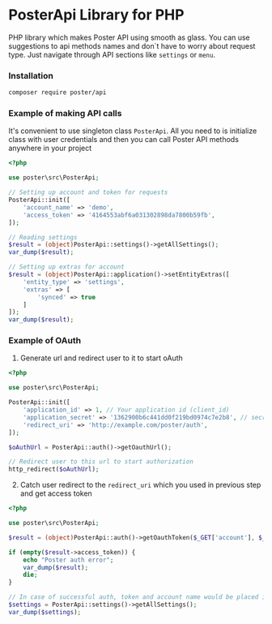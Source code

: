 # PosterApi Library for PHP

PHP library which makes Poster API using smooth as glass. 
You can use suggestions to api methods names and don\`t have to worry about request type.
Just navigate through API sections like `settings` or `menu`.


### Installation 

```bash
composer require poster/api
```


### Example of making API calls 

It's convenient to use singleton class `PosterApi`. 
All you need to is initialize class with user credentials and then you can call Poster API methods anywhere in your project   


```php
<?php

use poster\src\PosterApi;

// Setting up account and token for requests 
PosterApi::init([
    'account_name' => 'demo',
    'access_token' => '4164553abf6a031302898da7800b59fb',
]);

// Reading settings
$result = (object)PosterApi::settings()->getAllSettings(); 
var_dump($result);

// Setting up extras for account 
$result = (object)PosterApi::application()->setEntityExtras([
    'entity_type' => 'settings',
    'extras' => [
        'synced' => true
    ]
]);
var_dump($result);

```


### Example of OAuth


1. Generate url and redirect user to it to start oAuth 

```php
<?php

use poster\src\PosterApi;

PosterApi::init([
    'application_id' => 1, // Your application id (client_id) 
    'application_secret' => '1362900b6c441dd0f219bd0974c7e2b8', // secret
    'redirect_uri' => 'http://example.com/poster/auth',
]);

$oAuthUrl = PosterApi::auth()->getOauthUrl();

// Redirect user to this url to start authorization
http_redirect($oAuthUrl);
```


2. Catch user redirect to the `redirect_uri` which you used in previous step and get access token 

```php
<?php 

use poster\src\PosterApi;

$result = (object)PosterApi::auth()->getOauthToken($_GET['account'], $_GET['code']);

if (empty($result->access_token)) {
    echo "Poster auth error";
	var_dump($result);
	die;
}

// In case of successful auth, token and account name would be placed into config automatically
$settings = PosterApi::settings()->getAllSettings();
var_dump($settings);
```
